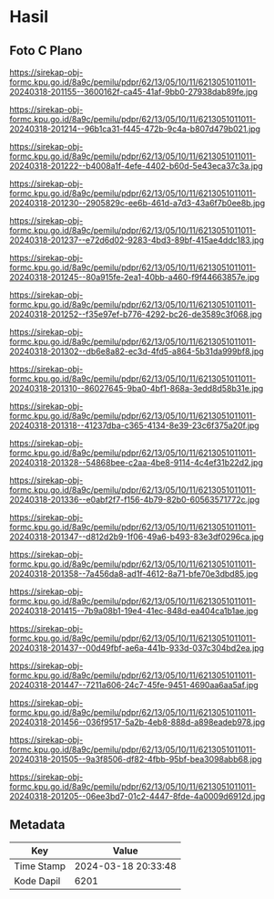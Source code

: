 # Hasil

## Foto C Plano

https://sirekap-obj-formc.kpu.go.id/8a9c/pemilu/pdpr/62/13/05/10/11/6213051011011-20240318-201155--3600162f-ca45-41af-9bb0-27938dab89fe.jpg

https://sirekap-obj-formc.kpu.go.id/8a9c/pemilu/pdpr/62/13/05/10/11/6213051011011-20240318-201214--96b1ca31-f445-472b-9c4a-b807d479b021.jpg

https://sirekap-obj-formc.kpu.go.id/8a9c/pemilu/pdpr/62/13/05/10/11/6213051011011-20240318-201222--b4008a1f-4efe-4402-b60d-5e43eca37c3a.jpg

https://sirekap-obj-formc.kpu.go.id/8a9c/pemilu/pdpr/62/13/05/10/11/6213051011011-20240318-201230--2905829c-ee6b-461d-a7d3-43a6f7b0ee8b.jpg

https://sirekap-obj-formc.kpu.go.id/8a9c/pemilu/pdpr/62/13/05/10/11/6213051011011-20240318-201237--e72d6d02-9283-4bd3-89bf-415ae4ddc183.jpg

https://sirekap-obj-formc.kpu.go.id/8a9c/pemilu/pdpr/62/13/05/10/11/6213051011011-20240318-201245--80a915fe-2ea1-40bb-a460-f9f44663857e.jpg

https://sirekap-obj-formc.kpu.go.id/8a9c/pemilu/pdpr/62/13/05/10/11/6213051011011-20240318-201252--f35e97ef-b776-4292-bc26-de3589c3f068.jpg

https://sirekap-obj-formc.kpu.go.id/8a9c/pemilu/pdpr/62/13/05/10/11/6213051011011-20240318-201302--db6e8a82-ec3d-4fd5-a864-5b31da999bf8.jpg

https://sirekap-obj-formc.kpu.go.id/8a9c/pemilu/pdpr/62/13/05/10/11/6213051011011-20240318-201310--86027645-9ba0-4bf1-868a-3edd8d58b31e.jpg

https://sirekap-obj-formc.kpu.go.id/8a9c/pemilu/pdpr/62/13/05/10/11/6213051011011-20240318-201318--41237dba-c365-4134-8e39-23c6f375a20f.jpg

https://sirekap-obj-formc.kpu.go.id/8a9c/pemilu/pdpr/62/13/05/10/11/6213051011011-20240318-201328--54868bee-c2aa-4be8-9114-4c4ef31b22d2.jpg

https://sirekap-obj-formc.kpu.go.id/8a9c/pemilu/pdpr/62/13/05/10/11/6213051011011-20240318-201336--e0abf2f7-f156-4b79-82b0-60563571772c.jpg

https://sirekap-obj-formc.kpu.go.id/8a9c/pemilu/pdpr/62/13/05/10/11/6213051011011-20240318-201347--d812d2b9-1f06-49a6-b493-83e3df0296ca.jpg

https://sirekap-obj-formc.kpu.go.id/8a9c/pemilu/pdpr/62/13/05/10/11/6213051011011-20240318-201358--7a456da8-ad1f-4612-8a71-bfe70e3dbd85.jpg

https://sirekap-obj-formc.kpu.go.id/8a9c/pemilu/pdpr/62/13/05/10/11/6213051011011-20240318-201415--7b9a08b1-19e4-41ec-848d-ea404ca1b1ae.jpg

https://sirekap-obj-formc.kpu.go.id/8a9c/pemilu/pdpr/62/13/05/10/11/6213051011011-20240318-201437--00d49fbf-ae6a-441b-933d-037c304bd2ea.jpg

https://sirekap-obj-formc.kpu.go.id/8a9c/pemilu/pdpr/62/13/05/10/11/6213051011011-20240318-201447--7211a606-24c7-45fe-9451-4690aa6aa5af.jpg

https://sirekap-obj-formc.kpu.go.id/8a9c/pemilu/pdpr/62/13/05/10/11/6213051011011-20240318-201456--036f9517-5a2b-4eb8-888d-a898eadeb978.jpg

https://sirekap-obj-formc.kpu.go.id/8a9c/pemilu/pdpr/62/13/05/10/11/6213051011011-20240318-201505--9a3f8506-df82-4fbb-95bf-bea3098abb68.jpg

https://sirekap-obj-formc.kpu.go.id/8a9c/pemilu/pdpr/62/13/05/10/11/6213051011011-20240318-201205--06ee3bd7-01c2-4447-8fde-4a0009d6912d.jpg


## Metadata

| Key        | Value               |
| ---------- | ------------------- |
| Time Stamp | 2024-03-18 20:33:48 |
| Kode Dapil | 6201                |



